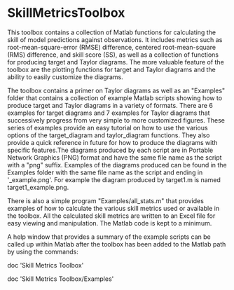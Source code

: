 # SkillMetricsToolbox
This toolbox contains a collection of Matlab functions for calculating the skill of model predictions against observations. It includes metrics such as root-mean-square-error (RMSE) difference, centered root-mean-square (RMS) difference, and skill score (SS), as well as a collection of functions for producing target and Taylor diagrams. The more valuable feature of the toolbox are the plotting functions for target and Taylor diagrams and the ability to easily customize the diagrams.

The toolbox contains a primer on Taylor diagrams as well as an "Examples" folder that contains a collection of example Matlab scripts showing how to produce target and Taylor diagrams in a variety of formats. There are 6 examples for target diagrams and 7 examples for Taylor diagrams that successively progress from very simple to more customized figures. These series of examples provide an easy tutorial on how to use the various options of the target_diagram and taylor_diagram functions. They also provide a quick reference in future for how to produce the diagrams with specific features.The diagrams produced by each script are in Portable Network Graphics (PNG) format and have the same file name as the script with a "png" suffix. Examples of the diagrams produced can be found in the Examples folder with the same file name as the script and ending in '_example.png'. For example the diagram produced by target1.m is named target1_example.png.

There is also a simple program "Examples/all_stats.m" that provides examples of how to calculate the various skill metrics used or available in the toolbox. All the calculated skill metrics are written to an Excel file for easy viewing and manipulation. The Matlab code is kept to a minimum.

A help window that provides a summary of the example scripts can be called up within Matlab after the toolbox has been added to the Matlab path by using the commands:

doc 'Skill Metrics Toolbox'

doc 'Skill Metrics Toolbox/Examples'
